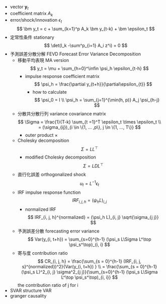 - vector $\bm y_t$
- coefficient matrix $A_k$
- error/shock/innovation $\epsilon_t$
$$
\bm y_t = c + \sum_{k=1}^p A_k \bm y_{t-k} + \bm \epsilon_t
$$
- 定常性条件 stationary
    $$
    \det(I_k -\sum^p_{i=1} A_i z^i) = 0
    $$
- 予測誤差分散分解 FEVD Forecast Error Variance Decomposition
    - 移動平均表現 MA version
        $$
        y_t = \mu + \sum_{h=0}^\infin \psi_h  \epsilon_{t-h}
        $$
        - impulse response coefficient matrix
            $$
            \psi_h = \frac{\partial y_{t+h}}{\partial\epsilon_{t}}
            $$
            - how to calculate
                $$
                \psi_0 = I \\
                \psi_h = \sum_{j=1}^{\min(h, p)} A_j \psi_{h-j}
                $$
    - 分散共分散行列 variance covariance matrix
        $$
        \Sigma = \frac{1}{T-k} \sum_{t =1}^T \epsilon_t \times \epsilon_t
        \\ = (\sigma_{ij})_{i \in \{1, ... ,p\}, j \in \{1, ..., T\}}
        $$
        - outer product $\times$
    - Cholesky decomposition
        $$
        \Sigma = LL^\top
        $$
        - modified Cholesky decomposition
            $$
            \Sigma = LDL^\top
            $$
    - 直行化誤差 orthogonalized shock
        $$
        u_t = L^{-1} \epsilon_t
        $$
    - IRF impulse response function
        $$
        IRF_{i, j, h } = (\psi_h L)_{i, j}
        $$
        - normalized IRF
            $$
            IRF_{i, j, h}^{normalized} = (\psi_h L)_{i, j} \sqrt{\sigma_{j j}}
            $$
    - 予測誤差分散 forecasting error variance
        $$
        Var(y_{i, t+h}) = \sum_{s=0}^{h-1} (\psi_s  L\Sigma L^\top \psi_s^\top)_{i, i}
        $$
    - 寄与度 contribution ratio
        $$
        CR_{i, j, h} 
        = \frac{\sum_{s = 0}^{h-1} (IRF_{i, j, s}^{normalized})^2}{Var(y_{i, t+h}) } \\
        = \frac{\sum_{s = 0}^{h-1}(\psi_s L)^2_{i, j} \sigma^2_{j j}}{\sum_{s=0}^{h-1} (\psi_s  L\Sigma L^\top \psi_s^\top)_{i, i}}
        $$
        the contribution ratio of j for i
- SVAR structure VAR
- granger causality